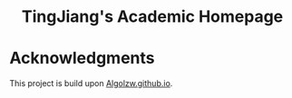 
<h1 align="center">
TingJiang's Academic Homepage
</h1>

# Acknowledgments

This project is build upon [Algolzw.github.io](https://github.com/Algolzw/Algolzw.github.io).

